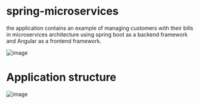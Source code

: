 # spring-microservices
 the application contains an example of managing customers with their bills in microservices architecture using spring boot as a backend framework and Angular as a frontend framework.
 
 ![image](https://user-images.githubusercontent.com/78910504/212566817-4ac66bd2-2946-46f1-8d93-7a23119a28c2.png)

# Application structure

 ![image](https://user-images.githubusercontent.com/78910504/212566726-dce428f9-83d4-434b-b1a5-d98550f185fc.png)

